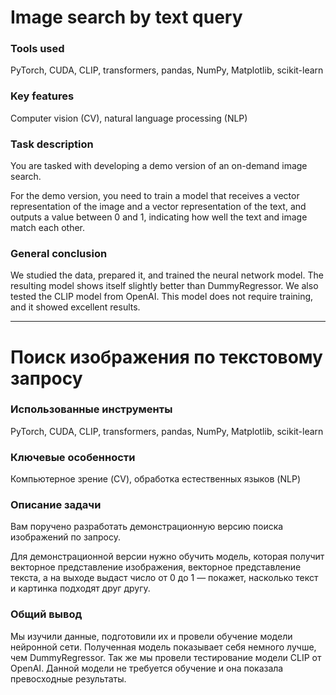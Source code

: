 # Image search by text query

### Tools used

PyTorch, CUDA, CLIP, transformers, pandas, NumPy, Matplotlib, scikit-learn

### Key features

Computer vision (CV), natural language processing (NLP)

### Task description

You are tasked with developing a demo version of an on-demand image search.

For the demo version, you need to train a model that receives a vector representation of the image and a vector representation of the text, and outputs a value between 0 and 1, indicating how well the text and image match each other.

### General conclusion

We studied the data, prepared it, and trained the neural network model.
The resulting model shows itself slightly better than DummyRegressor.
We also tested the CLIP model from OpenAI. This model does not require training, and it showed excellent results.


---
# Поиск изображения по текстовому запросу

### Использованные инструменты

PyTorch, CUDA, CLIP, transformers, pandas, NumPy, Matplotlib, scikit-learn

### Ключевые особенности

Компьютерное зрение (CV), обработка естественных языков (NLP)

### Описание задачи

Вам поручено разработать демонстрационную версию поиска изображений по запросу.

Для демонстрационной версии нужно обучить модель, которая получит векторное представление изображения, векторное представление текста, а на выходе выдаст число от 0 до 1 — покажет, насколько текст и картинка подходят друг другу.

### Общий вывод

Мы изучили данные, подготовили их и провели обучение модели нейронной сети. 
Полученная модель показывает себя немного лучше, чем DummyRegressor.
Так же мы провели тестирование модели CLIP от OpenAI. Данной модели не требуется обучение и она показала превосходные результаты.


